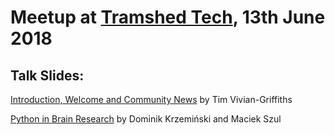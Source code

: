 # Meetup at [Tramshed Tech](http://www.tramshedtech.co.uk/index), 13th June 2018

## Talk Slides:

[Introduction, Welcome and Community News](https://github.com/pydatacardiff/meetups/blob/master/meetup_08_08_18/Meetup%208-8-18.pdf) by Tim Vivian-Griffiths

[Python in Brain Research]() by Dominik Krzemiński and Maciek Szul
